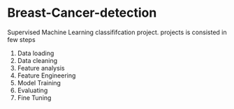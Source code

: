 # Breast-Cancer-detection

Supervised Machine Learning classififcation project.
projects is consisted in few steps
  1. Data loading
  2. Data cleaning
  3. Feature analysis
  4. Feature Engineering
  5. Model Training
  6. Evaluating
  7. Fine Tuning
  
  
